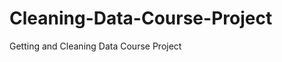 Cleaning-Data-Course-Project
============================

Getting and Cleaning Data Course Project
